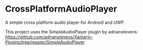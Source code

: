 # CrossPlatformAudioPlayer
A simple cross platform audio player for Android and UWP.

This project uses the SimpleAudioPlayer plugin by adrianstevens: https://github.com/adrianstevens/Xamarin-Plugins/tree/master/SimpleAudioPlayer

